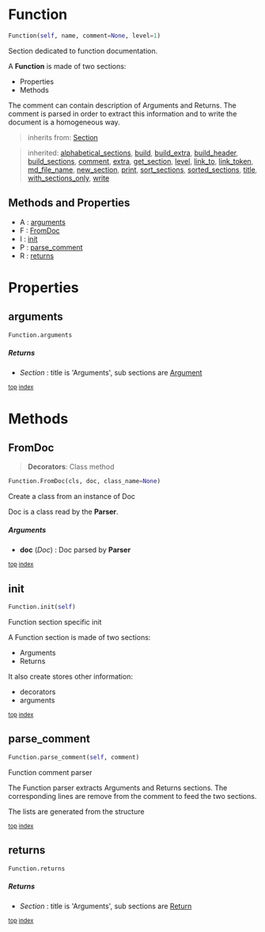 # Function



``` python
Function(self, name, comment=None, level=1)
```

Section dedicated to function documentation.

A **Function** is made of two sections:
- Properties
- Methods

The comment can contain description of Arguments and Returns. The comment is parsed in order to extract this information and to write the document is a homogeneous way.




> inherits from: [Section](section.md) 

> inherited: [alphabetical_sections](section.md#alphabetical_sections), [build](section.md#build), [build_extra](section.md#build_extra), [build_header](section.md#build_header), [build_sections](section.md#build_sections), [comment](section.md#comment), [extra](section.md#extra), [get_section](section.md#get_section), [level](section.md#level), [link_to](section.md#link_to), [link_token](section.md#link_token), [md_file_name](section.md#md_file_name), [new_section](section.md#new_section), [print](section.md#print), [sort_sections](section.md#sort_sections), [sorted_sections](section.md#sorted_sections), [title](section.md#title), [with_sections_only](section.md#with_sections_only), [write](section.md#write)
## Methods and Properties
- A : [arguments](#arguments) 
- F : [FromDoc](#fromdoc) 
- I : [init](#init) 
- P : [parse_comment](#parse_comment) 
- R : [returns](#returns) 

# Properties



## arguments

``` python
Function.arguments
```



##### Returns



- _Section_ : title is 'Arguments', sub sections are [Argument](#argument)



<sub>[top](#function) [index](index.md)</sub>

# Methods



## FromDoc

> **Decorators**: Class method

``` python
Function.FromDoc(cls, doc, class_name=None)
```

Create a class from an instance of Doc

Doc is a class read by the **Parser**.



##### Arguments



- **doc** (_Doc_) : Doc parsed by **Parser**



<sub>[top](#function) [index](index.md)</sub>
## init

``` python
Function.init(self)
```

Function section specific init

A Function section is made of two sections:
- Arguments
- Returns

It also create stores other information:
- decorators
- arguments





<sub>[top](#function) [index](index.md)</sub>
## parse_comment

``` python
Function.parse_comment(self, comment)
```

Function comment parser

The Function parser extracts Arguments and Returns sections. The corresponding lines are remove from the comment to feed the two sections.

The lists are generated from the structure





<sub>[top](#function) [index](index.md)</sub>
## returns

``` python
Function.returns
```



##### Returns



- _Section_ : title is 'Arguments', sub sections are [Return](#return)



<sub>[top](#function) [index](index.md)</sub>

